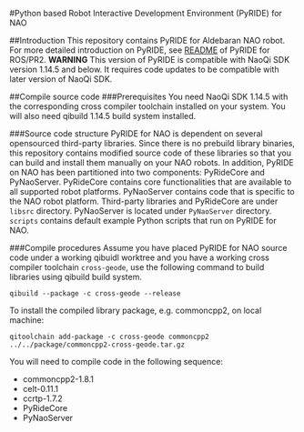 #Python based Robot Interactive Development Environment (PyRIDE) for NAO

##Introduction
This repository contains PyRIDE for Aldebaran NAO robot. For more detailed introduction on PyRIDE, see [README](https://github.com/uts-magic-lab/pyride_pr2/blob/master/README.md) of PyRIDE for ROS/PR2. **WARNING** This version of PyRIDE is compatible with NaoQi SDK version 1.14.5 and below. It requires code updates to be compatible with later version of NaoQi SDK.

##Compile source code
###Prerequisites
You need NaoQi SDK 1.14.5 with the corresponding cross compiler toolchain installed on your system. You will also need qibuild 1.14.5 build system installed.

###Source code structure
PyRIDE for NAO is dependent on several opensourced third-party libraries. Since there is no prebuild library binaries, this repository contains modified source code of these libraries so that you can build and install them manually on your NAO robots. In addition, PyRIDE on NAO has been partitioned into two components: PyRideCore and PyNaoServer. PyRideCore contains core functionalities that are available to all supported robot platforms. PyNaoServer contains code that is specific to the NAO robot platform. Third-party libraries and PyRideCore are under ```libsrc``` directory. PyNaoServer is located under ```PyNaoServer``` directory. ```scripts``` contains default example Python scripts that run on PyRIDE for NAO.

###Compile procedures
Assume you have placed PyRIDE for NAO source code under a working qibuidl worktree and you have a working cross compiler toolchain ```cross-geode```, use the following command to build libraries using qibuild build system.

```
qibuild --package -c cross-geode --release
```

To install the compiled library package, e.g. commoncpp2, on local machine:

```
qitoolchain add-package -c cross-geode commoncpp2 ../../package/commoncpp2-cross-geode.tar.gz
```

You will need to compile code in the following sequence:
* commoncpp2-1.8.1
* celt-0.11.1
* ccrtp-1.7.2
* PyRideCore
* PyNaoServer


